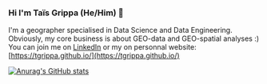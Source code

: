 ### Hi I'm Taïs Grippa (He/Him) 👋
I'm a geographer specialised in Data Science and Data Engineering. Obviously, my core business is about GEO-data and GEO-spatial analyses :)
You can join me on [LinkedIn](https://www.linkedin.com/in/tgrippa) or my on personnal website: [https://tgrippa.github.io/](https://tgrippa.github.io/)


[![Anurag's GitHub stats](https://github-readme-stats.vercel.app/api?username=tgrippa&count_private=true)](https://github.com/anuraghazra/github-readme-stats)
